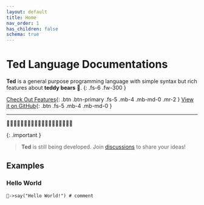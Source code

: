 ```yaml
---
layout: default
title: Home
nav_order: 1
has_children: false
schema: true
---
```


# Ted Language Documentations

**Ted** is a general purpose programming language with simple syntax but rich features about **teddy bears** 🧸.
{: .fs-6 .fw-300 }

[Check Out Features](https://ted-lang.org){: .btn .btn-primary .fs-5 .mb-4 .mb-md-0 .mr-2 }
[View it on GitHub](https://github.com/ted-lang){: .btn .fs-5 .mb-4 .mb-md-0 }

***

🧸🧸🧸🧸🧸🧸🧸🧸🧸🧸🧸🧸🧸🧸🧸🧸🧸🧸🧸

{: .important }
> **Ted** is still being developed.
> Join [discussions](https://github.com/orgs/ted-lang/discussions) to share your ideas!

## Examples

### Hello World
```ted
🧸->say("Hello World!") # comment
```

